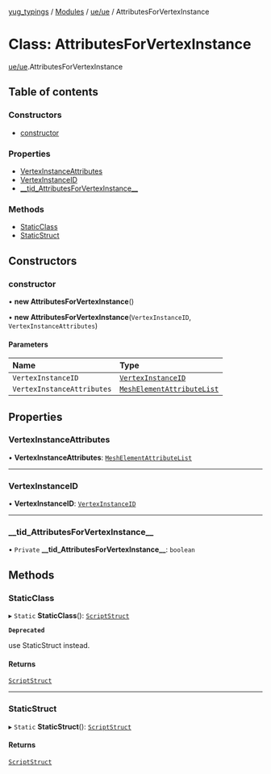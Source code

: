 [yug_typings](../README.md) / [Modules](../modules.md) / [ue/ue](../modules/ue_ue.md) / AttributesForVertexInstance

# Class: AttributesForVertexInstance

[ue/ue](../modules/ue_ue.md).AttributesForVertexInstance

## Table of contents

### Constructors

- [constructor](ue_ue.AttributesForVertexInstance.md#constructor)

### Properties

- [VertexInstanceAttributes](ue_ue.AttributesForVertexInstance.md#vertexinstanceattributes)
- [VertexInstanceID](ue_ue.AttributesForVertexInstance.md#vertexinstanceid)
- [\_\_tid\_AttributesForVertexInstance\_\_](ue_ue.AttributesForVertexInstance.md#__tid_attributesforvertexinstance__)

### Methods

- [StaticClass](ue_ue.AttributesForVertexInstance.md#staticclass)
- [StaticStruct](ue_ue.AttributesForVertexInstance.md#staticstruct)

## Constructors

### constructor

• **new AttributesForVertexInstance**()

• **new AttributesForVertexInstance**(`VertexInstanceID`, `VertexInstanceAttributes`)

#### Parameters

| Name | Type |
| :------ | :------ |
| `VertexInstanceID` | [`VertexInstanceID`](ue_ue.VertexInstanceID.md) |
| `VertexInstanceAttributes` | [`MeshElementAttributeList`](ue_ue.MeshElementAttributeList.md) |

## Properties

### VertexInstanceAttributes

• **VertexInstanceAttributes**: [`MeshElementAttributeList`](ue_ue.MeshElementAttributeList.md)

___

### VertexInstanceID

• **VertexInstanceID**: [`VertexInstanceID`](ue_ue.VertexInstanceID.md)

___

### \_\_tid\_AttributesForVertexInstance\_\_

• `Private` **\_\_tid\_AttributesForVertexInstance\_\_**: `boolean`

## Methods

### StaticClass

▸ `Static` **StaticClass**(): [`ScriptStruct`](ue_ue.ScriptStruct.md)

**`Deprecated`**

use StaticStruct instead.

#### Returns

[`ScriptStruct`](ue_ue.ScriptStruct.md)

___

### StaticStruct

▸ `Static` **StaticStruct**(): [`ScriptStruct`](ue_ue.ScriptStruct.md)

#### Returns

[`ScriptStruct`](ue_ue.ScriptStruct.md)

